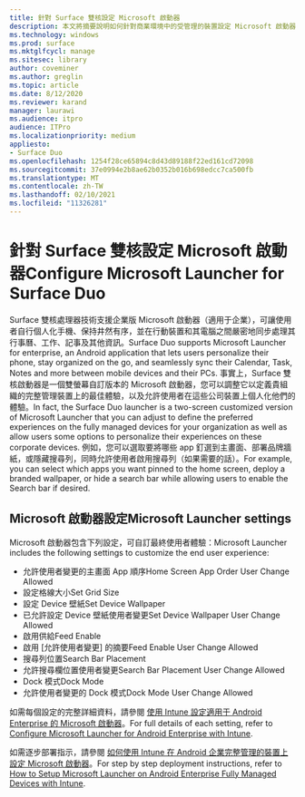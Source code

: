 ```yaml
---
title: 針對 Surface 雙核設定 Microsoft 啟動器
description: 本文將摘要說明如何針對商業環境中的受管理的裝置設定 Microsoft 啟動器。
ms.technology: windows
ms.prod: surface
ms.mktglfcycl: manage
ms.sitesec: library
author: coveminer
ms.author: greglin
ms.topic: article
ms.date: 8/12/2020
ms.reviewer: karand
manager: laurawi
ms.audience: itpro
audience: ITPro
ms.localizationpriority: medium
appliesto:
- Surface Duo
ms.openlocfilehash: 1254f28ce65894c8d43d89188f22ed161cd72098
ms.sourcegitcommit: 37e0994e2b8ae62b0352b016b698edcc7ca500fb
ms.translationtype: MT
ms.contentlocale: zh-TW
ms.lasthandoff: 02/10/2021
ms.locfileid: "11326281"
---
```

# <span data-ttu-id="2c70e-103">針對 Surface 雙核設定 Microsoft 啟動器</span><span class="sxs-lookup"><span data-stu-id="2c70e-103">Configure Microsoft Launcher for Surface Duo</span></span>

<span data-ttu-id="2c70e-104">Surface 雙核處理器技術支援企業版 Microsoft 啟動器（適用于企業），可讓使用者自行個人化手機、保持井然有序，並在行動裝置和其電腦之間嚴密地同步處理其行事曆、工作、記事及其他資訊。</span><span class="sxs-lookup"><span data-stu-id="2c70e-104">Surface Duo supports Microsoft Launcher for enterprise, an Android application that lets users personalize their phone, stay organized on the go, and seamlessly sync their Calendar, Task, Notes and more between mobile devices and their PCs.</span></span> <span data-ttu-id="2c70e-105">事實上，Surface 雙核啟動器是一個雙螢幕自訂版本的 Microsoft 啟動器，您可以調整它以定義貴組織的完整管理裝置上的最佳體驗，以及允許使用者在這些公司裝置上個人化他們的體驗。</span><span class="sxs-lookup"><span data-stu-id="2c70e-105">In fact, the Surface Duo launcher is a two-screen customized version of  Microsoft Launcher that you can adjust to define the preferred experiences on the fully managed devices for your organization as well as allow users some options to personalize their experiences on these corporate devices.</span></span> <span data-ttu-id="2c70e-106">例如，您可以選取要將哪些 app 釘選到主畫面、部署品牌牆紙，或隱藏搜尋列，同時允許使用者啟用搜尋列（如果需要的話）。</span><span class="sxs-lookup"><span data-stu-id="2c70e-106">For example, you can select which apps you want pinned to the home screen, deploy a branded wallpaper, or hide a search bar while allowing users to enable the Search bar if desired.</span></span>

## <span data-ttu-id="2c70e-107">Microsoft 啟動器設定</span><span class="sxs-lookup"><span data-stu-id="2c70e-107">Microsoft Launcher settings</span></span>

<span data-ttu-id="2c70e-108">Microsoft 啟動器包含下列設定，可自訂最終使用者體驗：</span><span class="sxs-lookup"><span data-stu-id="2c70e-108">Microsoft Launcher includes the following settings to customize the end user experience:</span></span>


- <span data-ttu-id="2c70e-109">允許使用者變更的主畫面 App 順序</span><span class="sxs-lookup"><span data-stu-id="2c70e-109">Home Screen App Order User Change Allowed</span></span>
- <span data-ttu-id="2c70e-110">設定格線大小</span><span class="sxs-lookup"><span data-stu-id="2c70e-110">Set Grid Size</span></span>
- <span data-ttu-id="2c70e-111">設定 Device 壁紙</span><span class="sxs-lookup"><span data-stu-id="2c70e-111">Set Device Wallpaper</span></span>
- <span data-ttu-id="2c70e-112">已允許設定 Device 壁紙使用者變更</span><span class="sxs-lookup"><span data-stu-id="2c70e-112">Set Device Wallpaper User Change Allowed</span></span>
- <span data-ttu-id="2c70e-113">啟用供給</span><span class="sxs-lookup"><span data-stu-id="2c70e-113">Feed Enable</span></span>
- <span data-ttu-id="2c70e-114">啟用 [允許使用者變更] 的摘要</span><span class="sxs-lookup"><span data-stu-id="2c70e-114">Feed Enable User Change Allowed</span></span>
- <span data-ttu-id="2c70e-115">搜尋列位置</span><span class="sxs-lookup"><span data-stu-id="2c70e-115">Search Bar Placement</span></span>
- <span data-ttu-id="2c70e-116">允許搜尋欄位置使用者變更</span><span class="sxs-lookup"><span data-stu-id="2c70e-116">Search Bar Placement User Change Allowed</span></span>
- <span data-ttu-id="2c70e-117">Dock 模式</span><span class="sxs-lookup"><span data-stu-id="2c70e-117">Dock Mode</span></span>
- <span data-ttu-id="2c70e-118">允許使用者變更的 Dock 模式</span><span class="sxs-lookup"><span data-stu-id="2c70e-118">Dock Mode User Change Allowed</span></span>

<span data-ttu-id="2c70e-119">如需每個設定的完整詳細資料，請參閱 [使用 Intune 設定適用于 Android Enterprise 的 Microsoft 啟動器](https://docs.microsoft.com/mem/intune/apps/configure-microsoft-launcher)。</span><span class="sxs-lookup"><span data-stu-id="2c70e-119">For full details of each setting, refer to [Configure Microsoft Launcher for Android Enterprise with Intune](https://docs.microsoft.com/mem/intune/apps/configure-microsoft-launcher).</span></span>

<span data-ttu-id="2c70e-120">如需逐步部署指示，請參閱 [如何使用 Intune 在 Android 企業完整管理的裝置上設定 Microsoft 啟動器](https://techcommunity.microsoft.com/t5/intune-customer-success/how-to-setup-microsoft-launcher-on-android-enterprise-fully/ba-p/1482134)。</span><span class="sxs-lookup"><span data-stu-id="2c70e-120">For step by step deployment instructions, refer to [How to Setup Microsoft Launcher on Android Enterprise Fully Managed Devices with Intune](https://techcommunity.microsoft.com/t5/intune-customer-success/how-to-setup-microsoft-launcher-on-android-enterprise-fully/ba-p/1482134).</span></span>

